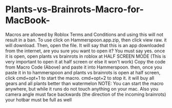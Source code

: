 # Plants-vs-Brainrots-Macro-for-MacBook-
Macros are allowed by Roblox Terms and Conditions and using this will not result in a ban. 
To use click on Hammerspoon.app.zip, then click view raw. it will download. Then, open the file. It will say that this is an app downloaded from the internet, are you sure you want to open it? You must say yes. once it is open, open plants vs brainrots in roblox at HALF SCREEN MODE (This is very important to open it at half screen or else it won't work) Copy the code from Macro Code (Above) and paste it into Hammerspoon. then, once you paste it in to hammerspoon and plants vs brainrots is open at half screen, click cmd+opt+1 to start the macro. cmd+opt+2 to stop it. it will buy all gears and all plants better than watermelon
NOTE: You can start the macro anywhere, but while it runs do not touch anything on your mac. Also you camera angle must face backwards (the direction of the incoming brainrots) your hotbar must be full as well
